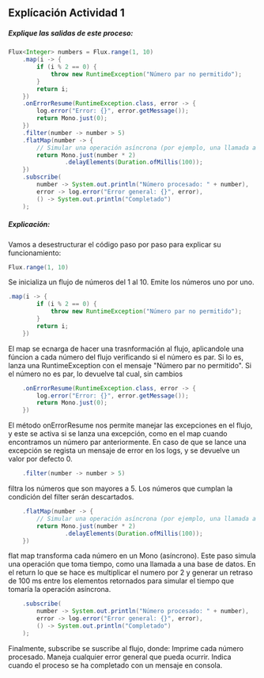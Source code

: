 ## Explícación Actividad 1 

##### Explique las salidas de este proceso:

```java
Flux<Integer> numbers = Flux.range(1, 10)
    .map(i -> {
        if (i % 2 == 0) {
            throw new RuntimeException("Número par no permitido");
        }
        return i;
    })
    .onErrorResume(RuntimeException.class, error -> {
        log.error("Error: {}", error.getMessage());
        return Mono.just(0);
    })
    .filter(number -> number > 5)
    .flatMap(number -> {
        // Simular una operación asíncrona (por ejemplo, una llamada a una base de datos)
        return Mono.just(number * 2)
                .delayElements(Duration.ofMillis(100));
    })
    .subscribe(
        number -> System.out.println("Número procesado: " + number),
        error -> log.error("Error general: {}", error),
        () -> System.out.println("Completado")
    );
  ```


##### Explicación:
Vamos a desestructurar el código paso por paso para explicar su funcionamiento:

```java
Flux.range(1, 10)
```
Se inicializa un flujo de números del 1 al 10. Emite los números uno por uno.

```java
.map(i -> {
        if (i % 2 == 0) {
            throw new RuntimeException("Número par no permitido");
        }
        return i;
    })
```
El map se ecnarga de hacer una trasnformación al flujo, aplicandole una fúncion a cada número del flujo verificando
si el número es par. Si lo es, lanza una RuntimeException con el mensaje "Número par no permitido".
Si el número no es par, lo devuelve tal cual, sin cambios

```java
    .onErrorResume(RuntimeException.class, error -> {
        log.error("Error: {}", error.getMessage());
        return Mono.just(0);
    })
```
El método onErrorResume nos permite manejar las excepciones en el flujo, y este se activa si se lanza una excepción, 
como en el map cuando encontramos un número par anteriormente. En caso de que se lance una excepción se regista 
un mensaje de error en los logs, y se devuelve un valor por defecto 0. 


```java
    .filter(number -> number > 5)
```
filtra los números que son mayores a 5. Los números que cumplan la condición del filter serán descartados.

```java
    .flatMap(number -> {
        // Simular una operación asíncrona (por ejemplo, una llamada a una base de datos)
        return Mono.just(number * 2)
                .delayElements(Duration.ofMillis(100));
    })
```
flat map transforma cada número en un Mono (asíncrono). Este paso simula una operación que toma tiempo, como una llamada a una base de datos.
En el return lo que se hace es multiplicar el numero por 2 y generar un retraso de 100 ms entre los elementos retornados para simular el tiempo
que tomaría la operación asíncrona.

```java
    .subscribe(
        number -> System.out.println("Número procesado: " + number),
        error -> log.error("Error general: {}", error),
        () -> System.out.println("Completado")
    );
```

Finalmente, subscribe se suscribe al flujo, donde:
Imprime cada número procesado.
Maneja cualquier error general que pueda ocurrir.
Indica cuando el proceso se ha completado con un mensaje en consola.












